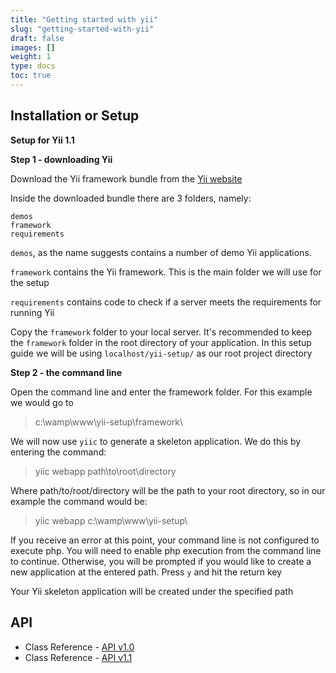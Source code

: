 ```yaml
---
title: "Getting started with yii"
slug: "getting-started-with-yii"
draft: false
images: []
weight: 1
type: docs
toc: true
---
```


## Installation or Setup
**Setup for Yii 1.1**

**Step 1 - downloading Yii**

Download the Yii framework bundle from the [Yii website](http://www.yiiframework.com/download/)

Inside the downloaded bundle there are 3 folders, namely:

    demos
    framework
    requirements

`demos`, as the name suggests contains a number of demo Yii applications. 

`framework` contains the Yii framework. This is the main folder we will use for the setup

`requirements` contains code to check if a server meets the requirements for running Yii

Copy the `framework` folder to your local server. It's recommended to keep the `framework` folder in the root directory of your application. In this setup guide we will be using `localhost/yii-setup/` as our root project directory


**Step 2 - the command line**

Open the command line and enter the framework folder. For this example we would go to
  > c:\wamp\www\yii-setup\framework\

We will now use `yiic` to generate a skeleton application. We do this by entering the command:

 > yiic webapp path\to\root\directory

Where path/to/root/directory will be the path to your root directory, so in our example the command would be:

 > yiic webapp c:\wamp\www\yii-setup\

If you receive an error at this point, your command line is not configured to execute php. You will need to enable php execution from the command line to continue. Otherwise,
you will be prompted if you would like to create a new application at the entered path. Press `y` and hit the return key

Your Yii skeleton application will be created under the specified path

## API


 - Class Reference - [API v1.0][1]
 - Class Reference - [API v1.1][2]

  [1]: http://www.yiiframework.com/doc/api/1.0
  [2]: http://www.yiiframework.com/doc/api/1.1


